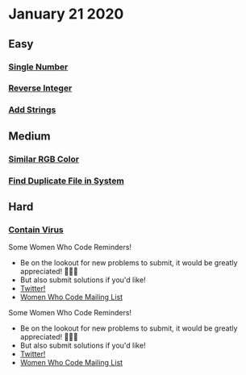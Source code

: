 # January 21 2020

## Easy
### [Single Number](https://github.com/WomenWhoCodeNYC/Algorithms/blob/master/challenges/singleNumber/singleNumber.md)
### [Reverse Integer](https://github.com/WomenWhoCodeNYC/Algorithms/blob/master/challenges/reverseInteger/reverseInteger.md)
### [Add Strings](https://github.com/WomenWhoCodeNYC/Algorithms/blob/master/challenges/addStrings/addStrings.md)

## Medium
### [Similar RGB Color](https://github.com/WomenWhoCodeNYC/Algorithms/blob/master/challenges/grumpyBookstoreOwner/grumpyBookstoreOwner.md)
### [Find Duplicate File in System](https://github.com/WomenWhoCodeNYC/Algorithms/blob/master/challenges/FindDuplicateFileinSystem/FindDuplicateFileinSystem.md)

## Hard
### [Contain Virus](https://github.com/WomenWhoCodeNYC/Algorithms/blob/master/challenges/containVirus/containVirus.md)

Some Women Who Code Reminders!
* Be on the lookout for new problems to submit, it would be greatly appreciated! 🙏🙏🙏
* But also submit solutions if you'd like!
* [Twitter!](https://twitter.com/WomenWhoCodeNYC)
* [Women Who Code Mailing List](https://www.womenwhocode.com/)



Some Women Who Code Reminders!
* Be on the lookout for new problems to submit, it would be greatly appreciated! 🙏🙏🙏
* But also submit solutions if you'd like!
* [Twitter!](https://twitter.com/WomenWhoCodeNYC)
* [Women Who Code Mailing List](https://www.womenwhocode.com/)


